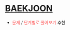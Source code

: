 # [BAEKJOON](https://www.acmicpc.net/)

<style>
    span { color: #FF5353; /* set span default color red*/} 
    .s_blue { color: #53FF53; }
    .s_green { color: #5353FF; }
</style>



-   <span>문제</span> / <span>단계별로 풀어보기</span> 추천